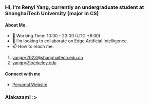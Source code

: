### Hi, I'm Renyi Yang, currently an undergraduate student at ShanghaiTech University (major in CS)

#### About Me
- 🌱 Working Time: 10:00 - 23:00 (UTC +8:00)
- 👯 I’m looking to collaborate on Edge Artificial Intelligence.
- 📫 How to reach me:
1. yangry2023@shanghaitech.edu.cn
2. yangry@berkeley.edu

<!--
#### My GitHub Stats
![AristurtleHu's GitHub stats](https://github-readme-stats.vercel.app/api?username=AristurtleHu&show_icons=true&theme=radical)

#### Top Languages
![Top Languages](https://github-readme-stats.vercel.app/api/top-langs/?username=AristurtleHu&layout=compact&theme=radical)
-->

#### Connect with me
- [Personal Website](https://aristurtlehu.github.io)

### Alakazam! :>
<!--
**AristurtleHu/AristurtleHu** is a ✨ _special_ ✨ repository because its `README.md` (this file) appears on your GitHub profile.

Here are some ideas to get you started:

- 🔭 I’m currently working on ...
- 🌱 I’m currently learning ...
- 👯 I’m looking to collaborate on ...
- 🤔 I’m looking for help with ...
- 💬 Ask me about ...
- 📫 How to reach me: ...
- 😄 Pronouns: ...
- ⚡ Fun fact: ...
-->
